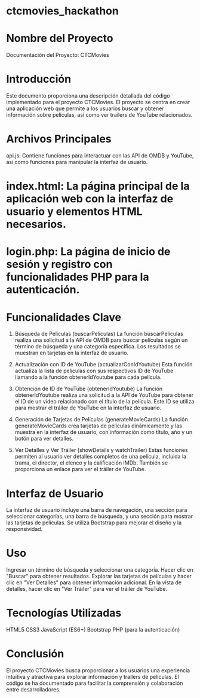 # ctcmovies_hackathon

# Nombre del Proyecto

Documentación del Proyecto: CTCMovies

# Introducción
Este documento proporciona una descripción detallada del código implementado para el proyecto CTCMovies. El proyecto se centra en crear una aplicación web que permite a los usuarios buscar y obtener información sobre películas, así como ver trailers de YouTube relacionados.

# Archivos Principales
api.js: Contiene funciones para interactuar con las API de OMDB y YouTube, así como funciones para manipular la interfaz de usuario.

# index.html: La página principal de la aplicación web con la interfaz de usuario y elementos HTML necesarios.

# login.php: La página de inicio de sesión y registro con funcionalidades PHP para la autenticación.

# Funcionalidades Clave
1. Búsqueda de Películas (buscarPeliculas)
La función buscarPeliculas realiza una solicitud a la API de OMDB para buscar películas según un término de búsqueda y una categoría específica. Los resultados se muestran en tarjetas en la interfaz de usuario.

2. Actualización con ID de YouTube (actualizarConIdYoutube)
Esta función actualiza la lista de películas con sus respectivos ID de YouTube llamando a la función obtenerIdYoutube para cada película.

3. Obtención de ID de YouTube (obtenerIdYoutube)
La función obtenerIdYoutube realiza una solicitud a la API de YouTube para obtener el ID de un video relacionado con el título de la película. Este ID se utiliza para mostrar el tráiler de YouTube en la interfaz de usuario.

4. Generación de Tarjetas de Películas (generateMovieCards)
La función generateMovieCards crea tarjetas de películas dinámicamente y las muestra en la interfaz de usuario, con información como título, año y un botón para ver detalles.

5. Ver Detalles y Ver Tráiler (showDetails y watchTrailer)
Estas funciones permiten al usuario ver detalles completos de una película, incluida la trama, el director, el elenco y la calificación IMDb. También se proporciona un enlace para ver el tráiler de YouTube.

# Interfaz de Usuario
La interfaz de usuario incluye una barra de navegación, una sección para seleccionar categorías, una barra de búsqueda, y una sección para mostrar las tarjetas de películas. Se utiliza Bootstrap para mejorar el diseño y la responsividad.

# Uso
Ingresar un término de búsqueda y seleccionar una categoría.
Hacer clic en "Buscar" para obtener resultados.
Explorar las tarjetas de películas y hacer clic en "Ver Detalles" para obtener información adicional.
En la vista de detalles, hacer clic en "Ver Tráiler" para ver el tráiler de YouTube.

# Tecnologías Utilizadas
HTML5
CSS3
JavaScript (ES6+)
Bootstrap
PHP (para la autenticación)

# Conclusión
El proyecto CTCMovies busca proporcionar a los usuarios una experiencia intuitiva y atractiva para explorar información y trailers de películas. El código se ha documentado para facilitar la comprensión y colaboración entre desarrolladores.
